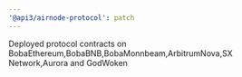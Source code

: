```yaml
---
'@api3/airnode-protocol': patch
---
```


Deployed protocol contracts on BobaEthereum,BobaBNB,BobaMonnbeam,ArbitrumNova,SX Network,Aurora and GodWoken 
